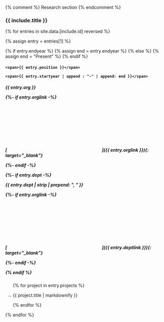{% comment %} Research section {% endcomment %}

<style markdown=1>
    ul.research-projects > li {
        list-style-type: '→ ';
    }
    ul.research-projects > li::marker {
        font-family: Code;
        font-variant-ligatures: common-ligatures;
    }
    #research > h5 > span > a > svg {
        width: 1rem;
        height: 1rem;
        margin-left: 0.3rem;
        fill: var(--text_color);
    }
</style>

<section id="{{ include.id }}" markdown="1">

<h3>
    {{ include.title }}
</h3>

{% for entries in site.data.[include.id] reversed %}

{% assign entry = entries[1] %}

{% if entry.endyear %}
    {% assign end = entry.endyear %}
{% else %}
    {% assign end = "Present" %}
{% endif %}

<h4 markdown=1>

    <span>{{ entry.position }}</span>

    <span>{{ entry.startyear | append : "-" | append: end }}</span>

</h4>

<h5 markdown=1>

<span>

{{ entry.org }}

{%- if entry.orglink -%}

[<svg><use xlink:href="assets/img/icons.svg#linkout"></use></svg>]({{ entry.orglink }}){: target="_blank"}

{%- endif -%}

{%- if entry.dept -%}

{{ entry.dept | strip | prepend: ", " }}

{%- if entry.orglink -%}

[<svg><use xlink:href="assets/img/icons.svg#linkout"></use></svg>]({{ entry.deptlink }}){: target="_blank"}

{%- endif -%}

{% endif %}

</span>

</h5>

<ul class="research-projects" markdown=1>

{% for project in entry.projects %}

<li> {{ project.title | markdownify }} </li>

{% endfor %}

</ul>

{% endfor %}

</section>
